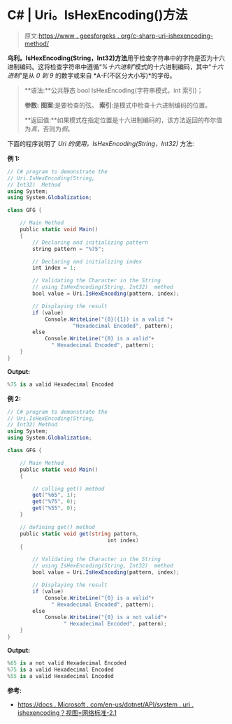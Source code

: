 # C# | Uri。IsHexEncoding()方法

> 原文:[https://www . geesforgeks . org/c-sharp-uri-ishexencoding-method/](https://www.geeksforgeeks.org/c-sharp-uri-ishexencoding-method/)

**乌利。IsHexEncoding(String，Int32)方法**用于检查字符串中的字符是否为十六进制编码。这将检查字符串中遵循“*%十六进制*”模式的十六进制编码，其中“*十六进制*”是从 *0 到 9* 的数字或来自 *A-F(不区分大小写)*的字母。

> **语法:**公共静态 bool IsHexEncoding(字符串模式，int 索引)；
> 
> **参数:**
> **图案**:是要检查的弦。
> **索引**:是模式中检查十六进制编码的位置。
> 
> **返回值:**如果模式在指定位置是十六进制编码的，该方法返回的布尔值为*真*，否则为*假*。

下面的程序说明了 *Uri 的使用。IsHexEncoding(String，Int32)* 方法:

**例 1:**

```cs
// C# program to demonstrate the
// Uri.IsHexEncoding(String,
// Int32)  Method
using System;
using System.Globalization;

class GFG {

    // Main Method
    public static void Main()
    {
        // Declaring and initializing pattern
        string pattern = "%75";

        // Declaring and initializing index
        int index = 1;

        // Validating the Character in the String
        // using IsHexEncoding(String, Int32)  method
        bool value = Uri.IsHexEncoding(pattern, index);

        // Displaying the result
        if (value)
            Console.WriteLine("{0}({1}) is a valid "+
                     "Hexadecimal Encoded", pattern);
        else
            Console.WriteLine("{0} is a valid"+
              " Hexadecimal Encoded", pattern);
    }
}
```

**Output:**

```cs
%75 is a valid Hexadecimal Encoded

```

**例 2:**

```cs
// C# program to demonstrate the
// Uri.IsHexEncoding(String, 
// Int32) Method
using System;
using System.Globalization;

class GFG {

    // Main Method
    public static void Main()
    {

        // calling get() method
        get("%65", 1);
        get("%75", 0);
        get("%55", 0);
    }

    // defining get() method
    public static void get(string pattern, 
                                int index)
    {

        // Validating the Character in the String
        // using IsHexEncoding(String, Int32)  method
        bool value = Uri.IsHexEncoding(pattern, index);

        // Displaying the result
        if (value)
            Console.WriteLine("{0} is a valid"+
              " Hexadecimal Encoded", pattern);
        else
            Console.WriteLine("{0} is a not valid"+
                  " Hexadecimal Encoded", pattern);
    }
}
```

**Output:**

```cs
%65 is a not valid Hexadecimal Encoded
%75 is a valid Hexadecimal Encoded
%55 is a valid Hexadecimal Encoded

```

**参考:**

*   [https://docs . Microsoft . com/en-us/dotnet/API/system . uri . ishexencoding？视图=网络标准-2.1](https://docs.microsoft.com/en-us/dotnet/api/system.uri.ishexencoding?view=netstandard-2.1)